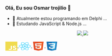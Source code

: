 ### Olá, Eu sou Osmar trojilio 👋


- 🔭 Atualmente estou programando em Delphi ...
- 🌱 Estudando JavaScript & Node.js ...

<div align="center">
  <a href="https://github.com/osmartrojilio">
  <img height="180em" src="https://github-readme-stats.vercel.app/api?username=osmartrojilio&show_icons=true&theme=dracula&include_all_commits=true&count_private=true"/>
  <img height="180em" src="https://github-readme-stats.vercel.app/api/top-langs/?username=osmartrojilio&layout=compact&langs_count=7&theme=dracula"/>
</div>

<div style="display: inline_block"><br>
  <img align="center" alt="Osmar-Js" height="30" width="40" src="https://raw.githubusercontent.com/devicons/devicon/master/icons/javascript/javascript-plain.svg">
  <img align="center" alt="Osmar-React" height="30" width="40" src="https://raw.githubusercontent.com/devicons/devicon/master/icons/react/react-original.svg">
  <img align="center" alt="Osmar-HTML" height="30" width="40" src="https://raw.githubusercontent.com/devicons/devicon/master/icons/html5/html5-original.svg">
  <img align="center" alt="Osmar-CSS" height="30" width="40" src="https://raw.githubusercontent.com/devicons/devicon/master/icons/css3/css3-original.svg">
</div>
